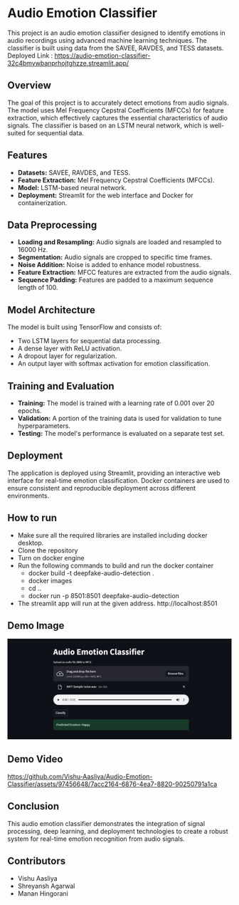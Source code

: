 
# **Audio Emotion Classifier**

This project is an audio emotion classifier designed to identify emotions in audio recordings using advanced machine learning techniques. The classifier is built using data from the SAVEE, RAVDES, and TESS datasets.
Deployed Link : https://audio-emotion-classifier-32c4bmywbanprhojtghzze.streamlit.app/

## Overview
The goal of this project is to accurately detect emotions from audio signals. The model uses Mel Frequency Cepstral Coefficients (MFCCs) for feature extraction, which effectively captures the essential characteristics of audio signals. The classifier is based on an LSTM neural network, which is well-suited for sequential data.

## Features
- **Datasets:** SAVEE, RAVDES, and TESS.
- **Feature Extraction:** Mel Frequency Cepstral Coefficients (MFCCs).
- **Model:** LSTM-based neural network.
- **Deployment:** Streamlit for the web interface and Docker for containerization.

## Data Preprocessing
- **Loading and Resampling:** Audio signals are loaded and resampled to 16000 Hz.
- **Segmentation:** Audio signals are cropped to specific time frames.
- **Noise Addition:** Noise is added to enhance model robustness.
- **Feature Extraction:** MFCC features are extracted from the audio signals.
- **Sequence Padding:** Features are padded to a maximum sequence length of 100.

## Model Architecture
The model is built using TensorFlow and consists of:

- Two LSTM layers for sequential data processing.
- A dense layer with ReLU activation.
- A dropout layer for regularization.
- An output layer with softmax activation for emotion classification.

## Training and Evaluation
- **Training:** The model is trained with a learning rate of 0.001 over 20 epochs.
- **Validation:** A portion of the training data is used for validation to tune hyperparameters.
- **Testing:** The model's performance is evaluated on a separate test set.

## Deployment
The application is deployed using Streamlit, providing an interactive web interface for real-time emotion classification. Docker containers are used to ensure consistent and reproducible deployment across different environments.

## How to run 
- Make sure all the required libraries are installed including docker desktop.
- Clone the repository
- Turn on docker engine
- Run the following commands to build and run the docker container 
    - docker build -t deepfake-audio-detection .
    - docker images
    - cd ..
    - docker run -p 8501:8501 deepfake-audio-detection
- The streamlit app will run at the given address. http://localhost:8501

## Demo Image
![Demo Image](Demo_image.png)

## Demo Video
https://github.com/Vishu-Aasliya/Audio-Emotion-Classifier/assets/97456648/7acc2164-6876-4ea7-8820-90250791a1ca

## Conclusion
This audio emotion classifier demonstrates the integration of signal processing, deep learning, and deployment technologies to create a robust system for real-time emotion recognition from audio signals.

## Contributors
- Vishu Aasliya
- Shreyansh Agarwal
- Manan Hingorani

